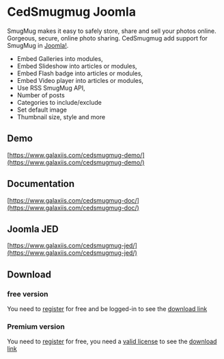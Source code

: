 # CedSmugmug Joomla

SmugMug makes it easy to safely store, share and sell your photos online. Gorgeous, secure, online photo sharing. 
CedSmugmug add support for SmugMug in [Joomla!](https://www.joomla.org).

* Embed Galleries into modules,
* Embed Slideshow into articles or modules,
* Embed Flash badge into articles or modules,
* Embed Video player into articles or modules,
* Use RSS SmugMug API,
* Number of posts
* Categories to include/exclude
* Set default image
* Thumbnail size, style
and more

## Demo
[https://www.galaxiis.com/cedsmugmug-demo/](https://www.galaxiis.com/cedsmugmug-demo/)

## Documentation
[https://www.galaxiis.com/cedsmugmug-doc/](https://www.galaxiis.com/cedsmugmug-doc/)

## Joomla JED
[https://www.galaxiis.com/cedsmugmug-jed/](https://www.galaxiis.com/cedsmugmug-jed/)

## Download
### free version
You need to [register](https://www.galaxiis.com/index.php/member-access?view=registration) for free and be logged-in to see the [download link](https://www.galaxiis.com/cedsmugmug-download/)  

### Premium version

You need to [register](https://www.galaxiis.com/index.php/member-access?view=registration) for free, you need a [valid license](https://www.galaxiis.com/cedsmugmug-subscribe/) to see the [download link](https://www.galaxiis.com/cedsmugmug-download-club/)
